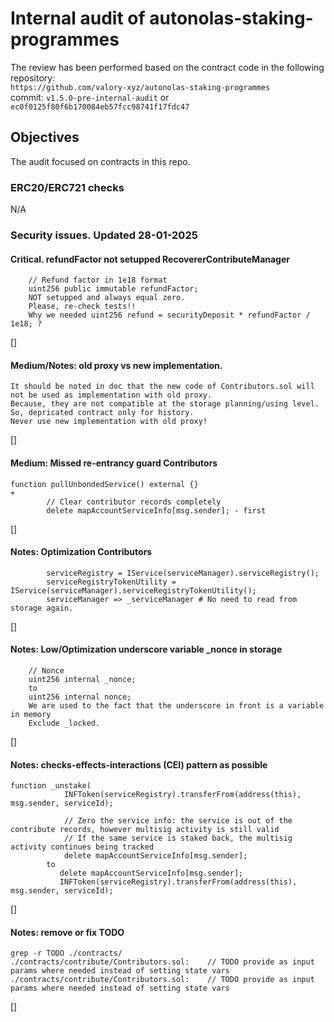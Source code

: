 # Internal audit of autonolas-staking-programmes
The review has been performed based on the contract code in the following repository:<br>
`https://github.com/valory-xyz/autonolas-staking-programmes` <br>
commit: `v1.5.0-pre-internal-audit` or `ec0f0125f80f6b170084eb57fcc98741f17fdc47` <br> 

## Objectives
The audit focused on contracts in this repo. <br>

### ERC20/ERC721 checks
N/A

### Security issues. Updated 28-01-2025
#### Critical. refundFactor not setupped RecovererContributeManager
```
    // Refund factor in 1e18 format
    uint256 public immutable refundFactor;
    NOT setupped and always equal zero. 
    Please, re-check tests!!
    Why we needed uint256 refund = securityDeposit * refundFactor / 1e18; ?
```
[]

#### Medium/Notes: old proxy vs new implementation.
```
It should be noted in doc that the new code of Contributors.sol will not be used as implementation with old proxy.
Because, they are not compatible at the storage planning/using level.
So, depricated contract only for history.
Never use new implementation with old proxy!
```
[]

#### Medium: Missed re-entrancy guard Contributors
```
function pullUnbondedService() external {}
+
        // Clear contributor records completely
        delete mapAccountServiceInfo[msg.sender]; - first
```
[]

#### Notes: Optimization Contributors
```
        serviceRegistry = IService(serviceManager).serviceRegistry();
        serviceRegistryTokenUtility = IService(serviceManager).serviceRegistryTokenUtility();
        serviceManager => _serviceManager # No need to read from storage again.
```
[]

#### Notes: Low/Optimization underscore variable _nonce in storage
```
    // Nonce
    uint256 internal _nonce;
    to
    uint256 internal nonce;
    We are used to the fact that the underscore in front is a variable in memory
    Exclude _locked.
```
[]

#### Notes: checks-effects-interactions (CEI) pattern as possible
```
function _unstake(
            INFToken(serviceRegistry).transferFrom(address(this), msg.sender, serviceId);

            // Zero the service info: the service is out of the contribute records, however multisig activity is still valid
            // If the same service is staked back, the multisig activity continues being tracked
            delete mapAccountServiceInfo[msg.sender];
        to
           delete mapAccountServiceInfo[msg.sender];
           INFToken(serviceRegistry).transferFrom(address(this), msg.sender, serviceId); 
```
[]

#### Notes: remove or fix TODO
```
grep -r TODO ./contracts/
./contracts/contribute/Contributors.sol:    // TODO provide as input params where needed instead of setting state vars
./contracts/contribute/Contributors.sol:    // TODO provide as input params where needed instead of setting state vars
```
[]




